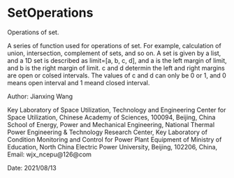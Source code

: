 # SetOperations
 Operations of set.

A series of function used for operations of set. For example, calculation of union, intersection, complement of sets, and so on.
A set is given by a list, and a 1D set is described as limit=[a, b, c, d], and a is the left margin of limit, and b is the right margin of limit.
c and d determin the left and right margins are open or colsed intervals. The values of c and d can only be 0 or 1, and 0 means open interval and 1 meand closed interval.

Author: Jianxing Wang 

Key Laboratory of Space Utilization, Technology and Engineering Center for Space Utilization, Chinese Academy of Sciences, 100094, Beijing, China
School of Energy, Power and Mechanical Engineering, National Thermal Power Engineering & Technology Research Center, Key Laboratory of Condition Monitoring and Control for Power Plant Equipment of Ministry of Education, North China Electric Power University, Beijing, 102206, China,
Email: wjx_ncepu@126@com

Date: 2021/08/13
